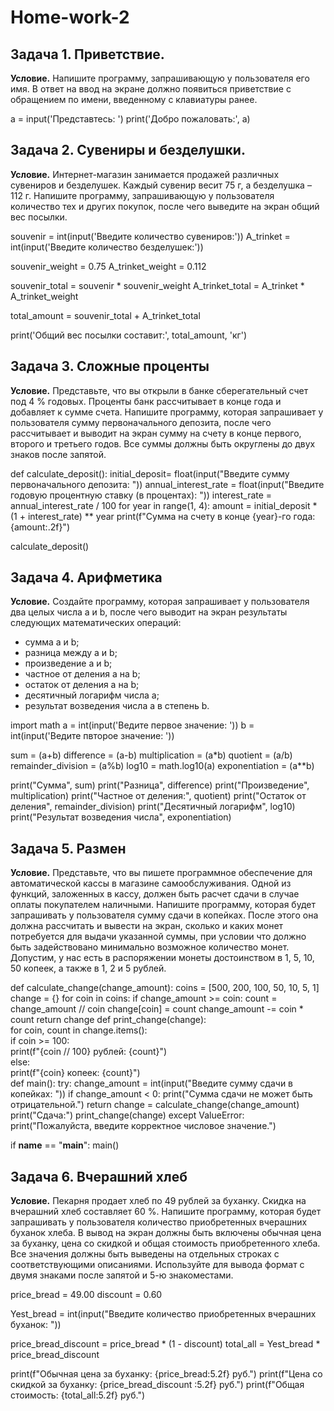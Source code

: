 # Home-work-2
## Задача 1. Приветствие.

**Условие.** Напишите программу, запрашивающую у пользователя его имя. В ответ
на ввод на экране должно появиться приветствие с обращением по имени,
введенному с клавиатуры ранее.


a = input('Представтесь: ')
print('Добро пожаловать:', a)

## Задача 2. Сувениры и безделушки.

**Условие.** Интернет-магазин занимается продажей различных сувениров и безделушек. Каждый сувенир весит 75 г, а безделушка – 112 г. Напишите программу, запрашивающую у пользователя количество тех и других покупок,
после чего выведите на экран общий вес посылки.


souvenir = int(input('Введите количество сувениров:'))
A_trinket = int(input('Введите количество безделушек:'))

souvenir_weight = 0.75
A_trinket_weight = 0.112

souvenir_total = souvenir * souvenir_weight
A_trinket_total = A_trinket * A_trinket_weight

total_amount = souvenir_total + A_trinket_total

print('Общий вес посылки составит:', total_amount, 'кг')

## Задача 3. Сложные проценты

**Условие.** Представьте, что вы открыли в банке сберегательный счет под 4 % годовых. Проценты банк рассчитывает в конце года и добавляет к сумме счета.
Напишите программу, которая запрашивает у пользователя сумму первоначального депозита, после чего рассчитывает и выводит на экран сумму
на счету в конце первого, второго и третьего годов. Все суммы должны
быть округлены до двух знаков после запятой.



def calculate_deposit():
    initial_deposit= float(input("Введите сумму первоначального депозита: "))
    annual_interest_rate = float(input("Введите годовую процентную ставку (в процентах): "))
    interest_rate = annual_interest_rate / 100
    for year in range(1, 4):
        amount = initial_deposit * (1 + interest_rate) ** year
        print(f"Сумма на счету в конце {year}-го года: {amount:.2f}")

calculate_deposit()

## Задача 4. Арифметика

**Условие.** Создайте программу, которая запрашивает у пользователя два целых числа a и b, после чего выводит на экран результаты следующих математических операций:
* сумма a и b;
* разница между a и b;
* произведение a и b;
* частное от деления a на b;
* остаток от деления a на b;
* десятичный логарифм числа a;
* результат возведения числа a в степень b.

import math
a = int(input('Ведите первое значение: '))
b = int(input('Ведите пвторое значение: '))

sum = (a+b)
difference = (a-b)
multiplication = (a*b)
quotient = (a/b)
remainder_division = (a%b)
log10 = math.log10(a)
exponentiation = (a**b)

print("Сумма", sum)
print("Разница", difference)
print("Произведение", multiplication)
print("Частное от деления:", quotient)
print("Остаток от деления", remainder_division)
print("Десятичный логарифм", log10)
print("Результат возведения числа", exponentiation)


## Задача 5. Размен

**Условие.** Представьте, что вы пишете программное обеспечение для автоматической кассы в  магазине самообслуживания. Одной из функций, заложенных в кассу, должен быть расчет сдачи в случае оплаты покупателем наличными.
Напишите программу, которая будет запрашивать у пользователя сумму сдачи в копейках. После этого она должна рассчитать и вывести на экран, сколько и каких монет потребуется для выдачи указанной суммы, при условии что должно быть задействовано минимально возможное количество монет. Допустим, у нас есть в распоряжении монеты достоинством в 1, 5, 10, 50 копеек, а также в 1, 2 и 5 рублей.


def calculate_change(change_amount):
    coins = [500, 200, 100, 50, 10, 5, 1]
    change = {}
    for coin in coins:
        if change_amount >= coin:
            count = change_amount // coin
            change[coin] = count
            change_amount -= coin * count
    return change
def print_change(change):                            
    for coin, count in change.items():               
        if coin >= 100:                              
            print(f"{coin // 100} рублей: {count}")  
        else:                                        
            print(f"{coin} копеек: {count}")         
def main():
    try:
        change_amount = int(input("Введите сумму сдачи в копейках: "))
        if change_amount < 0:
            print("Сумма сдачи не может быть отрицательной.")
            return
        change = calculate_change(change_amount)
        print("Сдача:")
        print_change(change)
    except ValueError:
        print("Пожалуйста, введите корректное числовое значение.")

if __name__ == "__main__":
    main()


## Задача 6. Вчерашний хлеб

**Условие.** Пекарня продает хлеб по 49 рублей за буханку. Скидка на вчерашний хлеб составляет 60 %. Напишите программу, которая будет запрашивать у пользователя количество приобретенных вчерашних буханок хлеба. В вывод на экран должны быть включены обычная цена за буханку, цена со скидкой и общая стоимость приобретенного хлеба. Все значения должны быть выведены на отдельных строках с соответствующими описаниями. Используйте для вывода формат с двумя знаками после запятой и 5-ю знакоместами.


price_bread = 49.00
discount = 0.60

Yest_bread = int(input("Введите количество приобретенных вчерашних буханок: "))

price_bread_discount = price_bread * (1 - discount)
total_all = Yest_bread * price_bread_discount

print(f"Обычная цена за буханку: {price_bread:5.2f} руб.")
print(f"Цена со скидкой за буханку: {price_bread_discount :5.2f} руб.")
print(f"Общая стоимость: {total_all:5.2f} руб.")
